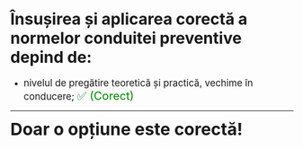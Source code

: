 # Însușirea și aplicarea corectă a normelor conduitei preventive depind de:

- <span style="font-size: larger;">nivelul de pregătire teoretică și practică, vechime în conducere; <span style="color: green; font-size: larger;">✅ (Corect)</span></span>

---

<span style="font-size: 30px; font-weight: bold;">**Doar o opțiune este corectă!**</span>
